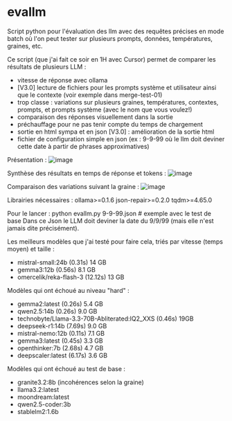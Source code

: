 # evallm
Script python pour l'évaluation des llm avec des requêtes précises en mode batch où l'on peut tester sur plusieurs prompts, données, températures, graines, etc.

Ce script (que j'ai fait ce soir en 1H avec Cursor) permet de comparer les résultats de plusieurs LLM :
- vitesse de réponse avec ollama
- [V3.0] lecture de fichiers pour les prompts système et utilisateur ainsi que le contexte (voir exemple dans merge-test-01)
- trop classe : variations sur plusieurs graines, températures, contextes, prompts, et prompts système (avec le nom que vous voulez!)
- comparaison des réponses visuellement dans la sortie
- préchauffage pour ne pas tenir compte du temps de chargement
- sortie en html sympa et en json [V3.0] : amélioration de la sortie html
- fichier de configuration simple en json (ex : 9-9-99 où le llm doit deviner cette date à partir de phrases approximatives)

Présentation :
![image](https://github.com/user-attachments/assets/b373ca38-4911-4d4c-b15d-e97743717f29)

Synthèse des résultats en temps de réponse et tokens :
![image](https://github.com/user-attachments/assets/94d67346-2865-4405-a84e-d42be7478b59)

Comparaison des variations suivant la graine :
![image](https://github.com/user-attachments/assets/a6ee73e9-9299-46f2-9b87-bd67712c4940)


Librairies nécessaires : 
ollama>=0.1.6
json-repair>=0.2.0
tqdm>=4.65.0

Pour le lancer : python evallm.py 9-9-99.json # exemple avec le test de base
Dans ce Json le LLM doit deviner la date du 9/9/99 (mais elle n'est jamais dite précisément).

Les meilleurs modèles que j'ai testé pour faire cela, triés par vitesse (temps moyen) et taille : 
- mistral-small:24b (0.31s) 14 GB
- gemma3:12b (0.56s) 8.1 GB
- omercelik/reka-flash-3 (12.12s) 13 GB

Modèles qui ont échoué au niveau "hard" : 
- gemma2:latest (0.26s) 5.4 GB
- qwen2.5:14b (0.26s) 9.0 GB
- technobyte/Llama-3.3-70B-Abliterated:IQ2_XXS (0.46s) 19GB
- deepseek-r1:14b (7.69s) 9.0 GB
- mistral-nemo:12b (0.11s) 7.1 GB
- gemma3:latest (0.45s) 3.3 GB
- openthinker:7b (2.68s) 4.7 GB
- deepscaler:latest (6.17s) 3.6 GB

Modèles qui ont échoué au test de base : 
- granite3.2:8b (incohérences selon la graine)
- llama3.2:latest
- moondream:latest
- qwen2.5-coder:3b
- stablelm2:1.6b
